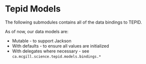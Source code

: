 # Tepid Models

The following submodules contains all of the data bindings to TEPID.

As of now, our data models are:

* Mutable - to support Jackson
* With defaults - to ensure all values are initialized
* With delegates where necessary - see `ca.mcgill.science.tepid.models.bindings.*`